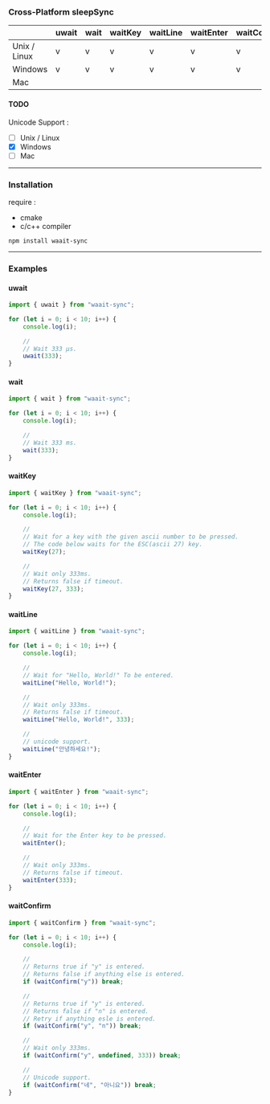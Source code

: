 ### Cross-Platform sleepSync

|              | uwait | wait | waitKey | waitLine | waitEnter | waitConfirm |
| ------------ | ----- | ---- | ------- | -------- | --------- | ----------- |
| Unix / Linux | v     | v    | v       | v        | v         | v           |
| Windows      | v     | v    | v       | v        | v         | v           |
| Mac          |       |      |         |          |           |             |

#### TODO

Unicode Support :

- [ ] Unix / Linux
- [x] Windows
- [ ] Mac

---

### Installation

require :

- cmake
- c/c++ compiler

```shell
npm install waait-sync
```

---

### Examples

#### uwait

```ts
import { uwait } from "waait-sync";

for (let i = 0; i < 10; i++) {
    console.log(i);

    //
    // Wait 333 μs.
    uwait(333);
}
```

#### wait

```ts
import { wait } from "waait-sync";

for (let i = 0; i < 10; i++) {
    console.log(i);

    //
    // Wait 333 ms.
    wait(333);
}
```

#### waitKey

```ts
import { waitKey } from "waait-sync";

for (let i = 0; i < 10; i++) {
    console.log(i);

    //
    // Wait for a key with the given ascii number to be pressed.
    // The code below waits for the ESC(ascii 27) key.
    waitKey(27);

    //
    // Wait only 333ms.
    // Returns false if timeout.
    waitKey(27, 333);
}
```

#### waitLine

```ts
import { waitLine } from "waait-sync";

for (let i = 0; i < 10; i++) {
    console.log(i);

    //
    // Wait for "Hello, World!" To be entered.
    waitLine("Hello, World!");

    //
    // Wait only 333ms.
    // Returns false if timeout.
    waitLine("Hello, World!", 333);

    //
    // unicode support.
    waitLine("안녕하세요!");
}
```

#### waitEnter

```ts
import { waitEnter } from "waait-sync";

for (let i = 0; i < 10; i++) {
    console.log(i);

    //
    // Wait for the Enter key to be pressed.
    waitEnter();

    //
    // Wait only 333ms.
    // Returns false if timeout.
    waitEnter(333);
}
```

#### waitConfirm

```ts
import { waitConfirm } from "waait-sync";

for (let i = 0; i < 10; i++) {
    console.log(i);

    //
    // Returns true if "y" is entered.
    // Returns false if anything else is entered.
    if (waitConfirm("y")) break;

    //
    // Returns true if "y" is entered.
    // Returns false if "n" is entered.
    // Retry if anything esle is entered.
    if (waitConfirm("y", "n")) break;

    //
    // Wait only 333ms.
    if (waitConfirm("y", undefined, 333)) break;

    //
    // Unicode support.
    if (waitConfirm("네", "아니요")) break;
}
```

